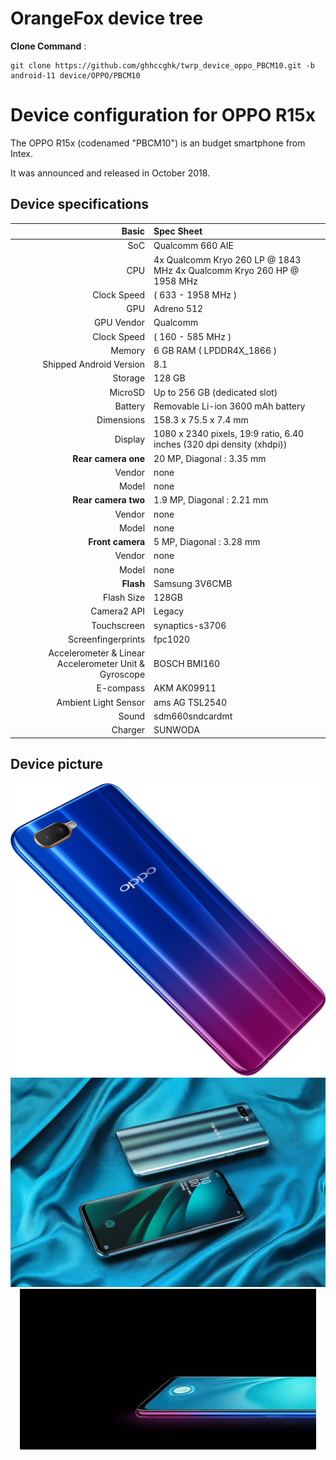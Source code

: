  # OrangeFox device tree

 <link rel="stylesheet" href="1.css">

<b>Clone Command</b> :

```
git clone https://github.com/ghhccghk/twrp_device_oppo_PBCM10.git -b android-11 device/OPPO/PBCM10
```

  Device configuration for OPPO R15x
 =========================================

  The OPPO R15x (codenamed "PBCM10") is an
budget smartphone from Intex.

  It was announced and released in October 2018.

  ## Device specifications

  Basic | Spec Sheet
 -------:|:-------------------------
 SoC | Qualcomm 660 AIE
 CPU | 4x Qualcomm Kryo 260 LP @ 1843 MHz 4x Qualcomm Kryo 260 HP @ 1958 MHz
 Clock Speed | ( 633 - 1958 MHz )
 GPU | Adreno 512
 GPU Vendor | Qualcomm
 Clock Speed | ( 160 - 585 MHz )
 Memory | 6 GB RAM  ( LPDDR4X_1866 )
 Shipped Android Version | 8.1
 Storage | 128 GB
 MicroSD | Up to 256 GB (dedicated slot)
 Battery | Removable Li-ion 3600 mAh battery
 Dimensions | 158.3 x 75.5 x 7.4 mm
 Display | 1080 x 2340 pixels, 19:9 ratio, 6.40 inches (320 dpi density  (xhdpi))
<b>Rear camera one</b> | 20 MP, Diagonal : 3.35 mm
 Vendor | none
 Model | none
<b>Rear camera two</b> | 1.9 MP, Diagonal : 2.21 mm
 Vendor | none
 Model | none
<b>Front camera</b> | 5 MP, Diagonal : 3.28 mm
 Vendor | none
 Model | none
 **Flash** | Samsung 3V6CMB
 Flash Size | 128GB
 Camera2 API | Legacy
 Touchscreen | synaptics-s3706
 Screenfingerprints | fpc1020
 Accelerometer & Linear Accelerometer Unit & Gyroscope  | BOSCH BMI160
 E-compass | AKM AK09911
 Ambient Light Sensor | ams AG TSL2540
 Sound | sdm660sndcardmt
 Charger | SUNWODA


  ## Device picture

<div align="center">
	<a href="../..">
		<img src="1.png" />
	</a>
</div>

<div align="center">
	<a href="../..">
		<img src="2.jpg" />
	</a>
</div>

<div align="center">
	<a href="../..">
		<img src="3.jpg" />
	</a>
</div>

